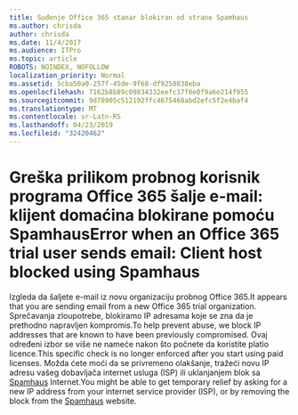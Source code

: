 ```yaml
---
title: Suđenje Office 365 stanar blokiran od strane Spamhaus
ms.author: chrisda
author: chrisda
ms.date: 11/4/2017
ms.audience: ITPro
ms.topic: article
ROBOTS: NOINDEX, NOFOLLOW
localization_priority: Normal
ms.assetid: 5cba50a0-257f-45de-9f68-df9250838eba
ms.openlocfilehash: 7162b8b89c09834332eefc17f6e0f9a6e214f955
ms.sourcegitcommit: 9d78905c512192ffc4675468abd2efc5f2e4baf4
ms.translationtype: MT
ms.contentlocale: sr-Latn-RS
ms.lasthandoff: 04/23/2019
ms.locfileid: "32420462"
---
```

# <a name="error-when-an-office-365-trial-user-sends-email-client-host-blocked-using-spamhaus"></a><span data-ttu-id="ca62a-102">Greška prilikom probnog korisnik programa Office 365 šalje e-mail: klijent domaćina blokirane pomoću Spamhaus</span><span class="sxs-lookup"><span data-stu-id="ca62a-102">Error when an Office 365 trial user sends email: Client host blocked using Spamhaus</span></span>

<span data-ttu-id="ca62a-103">Izgleda da šaljete e-mail iz novu organizaciju probnog Office 365.</span><span class="sxs-lookup"><span data-stu-id="ca62a-103">It appears that you are sending email from a new Office 365 trial organization.</span></span> <span data-ttu-id="ca62a-104">Sprečavanja zloupotrebe, blokiramo IP adresama koje se zna da je prethodno napravljen kompromis.</span><span class="sxs-lookup"><span data-stu-id="ca62a-104">To help prevent abuse, we block IP addresses that are known to have been previously compromised.</span></span> <span data-ttu-id="ca62a-105">Ovaj određeni izbor se više ne nameće nakon što počnete da koristite platio licence.</span><span class="sxs-lookup"><span data-stu-id="ca62a-105">This specific check is no longer enforced after you start using paid licenses.</span></span> <span data-ttu-id="ca62a-106">Možda ćete moći da se privremeno olakšanje, tražeći novu IP adresu vašeg dobavljača internet usluga (ISP) ili uklanjanjem blok sa [Spamhaus](https://go.microsoft.com/fwlink/p/?linkid=123245) Internet.</span><span class="sxs-lookup"><span data-stu-id="ca62a-106">You might be able to get temporary relief by asking for a new IP address from your internet service provider (ISP), or by removing the block from the [Spamhaus](https://go.microsoft.com/fwlink/p/?linkid=123245) website.</span></span>

